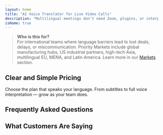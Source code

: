 ```yaml
---
layout: home
title: "AI Voice Translator for Live Video Calls"
description: "Multilingual meetings don’t need Zoom, plugins, or interpreters. InterMind is an AI voice translator for real-time video calls — speak and translate instantly."
isHome: true
---
```


<!-- text="Focus on growth — let InterMind handle the languages." -->
<!-- text="Classrooms take years; InterMind delivers real-time understanding today, in every language."> -->
<!-- text="**Multilingual** Video Meetings with **Voice** Interpretation" -->
<!-- title="Live **Interpretation** Video Meetings" -->

<HeroSection
title="Meet in **Any** Language"
text="New generation of video calls. AI voice translation — evolved into real-time interpretation.">

<AuthButton text="Hear the difference" buttonClass="brand"/>
<!-- <ContactFormModalNav buttonText="Request a Demo"/>
<NavButton to="#pricing" buttonClass="alt" buttonLabel="Pricing" /> -->
</HeroSection>

> **Who is this for?**  
> For international teams where language barriers lead to lost deals, delays, or miscommunication. Priority Markets include global manufacturing hubs, US industrial partners, high-tech Asia, multilingual EU, MENA, and Latin America. Learn more in our [Markets](/product/markets) section.

<span id="1"></span>
<FeatureBlock :card="{
  title: 'Translation ≠ Understanding. Here’s what’s next.',
  details: 'No matter the language, **your voice is heard — and understood** — as if you shared the same tongue.',
    items: [
      '⚡︎ Naturally, in [real time](/product/how-it-works), and without subtitles or lag.',
      '✧ AI-powered interpretation captures tone, intent, and industry-specific terminology.',
    ],
  link: './product/what-is-intermind',
  src: {
    light: '/1.png',
    dark: '/1.png',
  },
  inversion: false
}" />

<span id="3"></span>
<FeatureBlock :card="{
    title: 'The Mind Within Your Meetings',
    details: 'InterMind turns every multilingual call into clear, searchable knowledge.',
    items: [
      '🔍 **Ask anything** — AI finds answers **across your meetings**.',
      '✧ Auto-extracts tasks, owners, and deadlines.',
      '✧ Summarizes key points in any language — instantly.',
    ],
    link: '/product/how-it-works#🧩-deep-memory-deep-understanding',
    src: {
      light: '/2l.png',
      dark: '/2d.png',
    },
    inversion: true
  }" />

<span id="2"></span>
<FeatureBlock :card="{
    title: 'Built for Serious Meetings — Not Just Talking',
    details: 'InterMind is a **professional-grade video meeting platform**, not a lightweight add-on or plugin.',
    items: [
      '✧ 1080p resolution, smart noise suppression, scheduling, moderation, screen sharing, recording, participant chat, calendar integration and voice translation with subtitles — all built in, ready to go.',
      '✧ **Free Forever** — no credit card, no time limit.',
    ],
    link: '/product/how-it-works',
    src: {
      light: '/3.png',
      dark: '/3.png',
    },
    inversion: false
  }" />

<span id="4"></span>
<FeatureBlock
  :card="{
    title: 'Privacy Where It Matters',
    details:
      'InterMind is built for trust-critical conversations — where privacy and control matter most.',
    items: [
      '⚡︎ [Region-based privacy](/product/privacy-architecture) — EU, US, SE Asia',
      '✧ Compliant: GDPR, CCPA, UAE PDPL',
      '✧ **Zero data training**. No third-party access.'
    ],
    link: '/product/privacy-architecture',
    src: {
      light: '/4.png',
      dark: '/4.png',
    },
    inversion: true
  }"
/>

<span id="Pricing"></span>

## Clear and Simple Pricing

Choose the plan that speaks your language. From subtitles to full voice interpretation — grow as your team does.

<PricingPlans :plans="[
  {
    title: '**Basic** 1 user',
    price: '**Free Forever**',
    details: 'Not a toy. Just a door.',
    items: [
      '100 participant video meetings [💬](#2)',
      '30GB pooled storage per user',
      'Voice translation with subtitles [💬](#2)',
      'AI meeting assistant for notes & summaries [💬](#3)',
    ],
  },
  {
    title: '**Pro**  1-99 users',
    price: '**$20** /month/user, billed annually',
    details: 'or $25 billed monthly',
    items: [
      '150 participant video meetings [💬](#2)',
      '2TB pooled storage per user',
      'Voice translation with subtitles [💬](#2) + **Two-way voice-to-voice interpretation** [💬](#1)',
      'AI assistant that **turns talk into action** (with tasks, highlights & transcripts) [💬](#3)',
    ],
  },
  {
    title: '**Business** 1-250 users',
    price: '**Custom pricing**',
    details: 'Built for scale, privacy & compliance',
    items: [
      '500 participant video meetings[💬](#2)',
      '5TB pooled storage per user',
      'Voice translation with subtitles [💬](#2) + **Two-way voice-to-voice interpretation** [💬](#1)',
      '**AI colleague**. Looks human. Sounds natural. Smarter than you.',
      'GDPR, CCPA, PDPL-ready architecture',
      '**Region-based privacy routing** (EU / US / Asia) [💬](#4)',
    ],
  }
]">
<AuthButton text="Try it free — no credit card" buttonClass="alt"/>
<AuthButton text="Buy now" buttonClass="brand"/>
<ContactFormModalNav buttonText="Talk to our team" buttonClass="alt"/>
</PricingPlans>

<span id="FAQ"></span>

## Frequently Asked Questions

<AccordionGroup :items="
[
  {
    q: 'What is a Licensed user and what is a Participant?',
    a: 'A *licensed user* has a free or paid meeting license and can schedule meetings within their plan\'s limits. *Participants* are invitees — they **don’t need an account or license** to join and can connect from any device **for free**.'
  },
  {
    q: 'How many participants can join a meeting?',
    a: 'It depends on your plan: *Basic* supports up to **100 participants**, *Pro* up to **150**, and *Business* up to **500**.'
  },
  {
    q: 'How many people can use one InterMind license?',
    a: 'Each *licensed user* can host **unlimited meetings**. If multiple team members need to host meetings simultaneously, each will need their own license.'
  },
  {
    q: 'Does voice interpretation work on all plans?',
    a: 'Yes, *voice interpretation* is available across all plans. On *Basic*, it works with **subtitles only**. *Pro* and *Business* unlock full **two-way voice-to-voice interpretation**, more capacity, and advanced features.'
  },
  {
    q: 'What is the maximum duration of a meeting?',
    a: 'Meetings can run up to **24 hours** on all plans.'
  },
  {
    q: 'Can I record meetings?',
    a: 'Yes, all plans support **meeting recording**. Recordings are stored securely in your account and accessible anytime.'
  },
  {
    q: 'Is there a limit on the number of meetings I can host?',
    a: 'No. You can host **unlimited meetings** — even on the *Free Basic* plan. *Pro* and *Business* plans offer more power, participants, and control.'
  },
  {
    q: 'What if I need more storage for recordings?',
    a: '*Pro* includes **2 TB** of pooled storage per user. *Business* offers **5 TB**. Need more? **Contact us** for custom options.'
  },
  {
    q: 'How does InterMind ensure data privacy and security?',
    a: 'InterMind is **private by design**. All data is processed and stored in your selected region — *EU, US, or Asia*. We comply with **GDPR, CCPA, and UAE PDPL**, and **never use your content** for training or third-party access.'
  },
  {
    q: 'Can I try InterMind before purchasing a plan?',
    a: 'Absolutely. The *Free Basic* plan gives you full access to core features — including **multilingual meetings**, **subtitles**, and an **AI assistant**. No credit card, **no time limit**. Upgrade anytime.'
  },
  {
    q: 'What if I need help or support?',
    a: 'Support is available via our **help center**, **email**, and **live chat**. *Business* users get **priority support** with a dedicated contact.'
  },
  {
    q: 'Can I cancel my subscription at any time?',
    a: 'Yes. *Monthly plans* cancel at the end of the billing cycle. *Annual plans* can be canceled for a **prorated refund**.'
  },
  {
    q: 'How do I upgrade or downgrade my plan?',
    a: 'You can change your plan anytime through your **account settings**. Changes take effect **immediately**.'
  },
  {
    q: 'What languages does InterMind support for voice interpretation?',
    a: 'We support **100+ languages** with real-time voice interpretation. The list keeps growing — check our website for updates.'
  },
  {
    q: 'Can I use InterMind for webinars or large events?',
    a: 'Yes. *Pro* and *Business* plans are ideal for **large meetings and webinars** — with support for up to **500 participants** on *Business*.'
  }
]
"/>

<span id="Testimonials"></span>

## What Customers Are Saying

<AutoScrollTestimonials testimonialsUrl="/testimonials.json"/>
